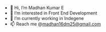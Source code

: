 - 👋 Hi, I’m Madhan Kumar E
- 👀 I’m interested in Front End Development
- 🌱 I’m currently working in Indegene
- 📫 Reach me @madhan16dm25@gmail.com

<!---
Madhan0805/Madhan0805 is a ✨ special ✨ repository because its `README.md` (this file) appears on your GitHub profile.
You can click the Preview link to take a look at your changes.
--->
